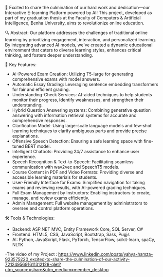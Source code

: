 🚀 Excited to share the culmination of our hard work and dedication—our Interactive E-learning Platform powered by AI! This project, developed as part of my graduation thesis at the Faculty of Computers & Artificial Intelligence, Benha University, aims to revolutionize online education.

🔍 Abstract:
Our platform addresses the challenges of traditional online learning by prioritizing engagement, interaction, and personalized learning. By integrating advanced AI models, we've created a dynamic educational environment that caters to diverse learning styles, enhances critical thinking, and fosters deeper understanding.

🌟 Key Features:
- AI-Powered Exam Creation: Utilizing T5-large for generating comprehensive exams with model answers.
- Automatic Essay Grading: Leveraging sentence embedding transformers for fair and efficient grading.
- Understanding-Check Services: AI-aided techniques to help students monitor their progress, identify weaknesses, and strengthen their understanding.
- Hybrid Question Answering systems: Combining generative question answering with information retrieval systems for accurate and comprehensive responses.
- Clarification Model: Using large-scale language models and few-shot learning techniques to clarify ambiguous parts and provide precise explanations.
- Offensive Speech Detection: Ensuring a safe learning space with fine-tuned BERT model.
- Intelligent Chatbots: Providing 24/7 assistance to enhance user experience.
- Speech Recognition & Text-to-Speech: Facilitating seamless communication with wav2vec and SpeechT5 models.
- Course Content in PDF and Video Formats: Providing diverse and accessible learning materials for students.
- User-Friendly Interface for Exams: Simplified navigation for taking exams and reviewing results, with AI-powered grading techniques.
- Full Exam Management by Instructors: Enabling instructors to create, manage, and review exams efficiently.
- Admin Management: Full website management by administrators to oversee and control platform operations.

🛠 Tools & Technologies:
- Backend: ASP.NET MVC, Entity Framework Core, SQL Server, C#
- Frontend: HTML5, CSS, JavaScript, Bootstrap, Sass, Pugjs
- AI: Python, JavaScript, Flask, PyTorch, TensorFlow, scikit-learn, spaCy, NLTK


-The video of my Project : https://www.linkedin.com/posts/yahya-hamza-923575220_excited-to-share-the-culmination-of-our-activity-7212495691611312128-qlet?utm_source=share&utm_medium=member_desktop
